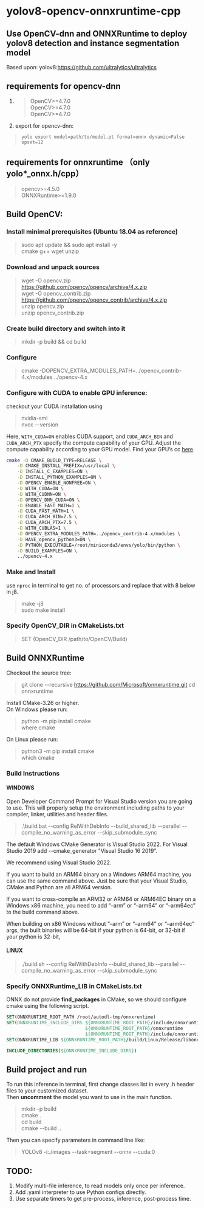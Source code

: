 # yolov8-opencv-onnxruntime-cpp
## Use OpenCV-dnn and ONNXRuntime to deploy yolov8 detection and instance segmentation model<br>
Based upon:
yolov8:https://github.com/ultralytics/ultralytics

## requirements for opencv-dnn
1. > OpenCV>=4.7.0<br>
OpenCV>=4.7.0<br>
OpenCV>=4.7.0<br>

2. export for opencv-dnn:</br>
> ```yolo export model=path/to/model.pt format=onnx dynamic=False  opset=12```</br>

## requirements for onnxruntime （only yolo*_onnx.h/cpp）
>opencv>=4.5.0 </br>
ONNXRuntime>=1.9.0 </br>

## Build OpenCV:

### Install minimal prerequisites (Ubuntu 18.04 as reference)
>sudo apt update && sudo apt install -y </br>
cmake g++ wget unzip </br>
### Download and unpack sources
>wget -O opencv.zip https://github.com/opencv/opencv/archive/4.x.zip </br>
wget -O opencv_contrib.zip https://github.com/opencv/opencv_contrib/archive/4.x.zip</br>
unzip opencv.zip</br>
unzip opencv_contrib.zip</br>
### Create build directory and switch into it
>mkdir -p build && cd build
### Configure
>cmake -DOPENCV_EXTRA_MODULES_PATH=../opencv_contrib-4.x/modules ../opencv-4.x

### Configure with CUDA to enable GPU inference:
checkout your CUDA installation using
>nvidia-smi </br>
nvcc --version

Here, `WITH_CUDA=ON` enables CUDA support, and `CUDA_ARCH_BIN` and `CUDA_ARCH_PTX` specify the compute capability of your GPU. Adjust the compute capability according to your GPU model. Find your GPU’s cc [here](https://developer.nvidia.com/cuda-gpus).

```bash
cmake -D CMAKE_BUILD_TYPE=RELEASE \
	-D CMAKE_INSTALL_PREFIX=/usr/local \
	-D INSTALL_C_EXAMPLES=ON \
	-D INSTALL_PYTHON_EXAMPLES=ON \
	-D OPENCV_ENABLE_NONFREE=ON \
	-D WITH_CUDA=ON \
	-D WITH_CUDNN=ON \
	-D OPENCV_DNN_CUDA=ON \
	-D ENABLE_FAST_MATH=1 \
	-D CUDA_FAST_MATH=1 \
	-D CUDA_ARCH_BIN=7.5 \
    -D CUDA_ARCH_PTX=7.5 \
	-D WITH_CUBLAS=1 \
	-D OPENCV_EXTRA_MODULES_PATH=../opencv_contrib-4.x/modules \
	-D HAVE_opencv_python3=ON \
	-D PYTHON_EXECUTABLE=/root/miniconda3/envs/yolo/bin/python \
	-D BUILD_EXAMPLES=ON \
	../opencv-4.x
```

### Make and Install
use ```nproc``` in terminal to get no. of processors and replace that with 8 below in j8.
>make -j8 \
>sudo make install
### Specify OpenCV_DIR in CMakeLists.txt
>SET (OpenCV_DIR /path/to/OpenCV/Build)

## Build ONNXRuntime
Checkout the source tree:
> git clone --recursive https://github.com/Microsoft/onnxruntime.git
 cd onnxruntime

Install CMake-3.26 or higher. </br>
On Windows please run:
> python -m pip install cmake </br>
where cmake </br>

On Linux please run:
> python3 -m pip install cmake </br>
which cmake </br>

### Build Instructions </br>
#### WINDOWS
Open Developer Command Prompt for Visual Studio version you are going to use. This will properly setup the environment including paths to your compiler, linker, utilities and header files.

>.\build.bat --config RelWithDebInfo --build_shared_lib --parallel --compile_no_warning_as_error --skip_submodule_sync

The default Windows CMake Generator is Visual Studio 2022. For Visual Studio 2019 add --cmake_generator "Visual Studio 16 2019".

We recommend using Visual Studio 2022.

If you want to build an ARM64 binary on a Windows ARM64 machine, you can use the same command above. Just be sure that your Visual Studio, CMake and Python are all ARM64 version.

If you want to cross-compile an ARM32 or ARM64 or ARM64EC binary on a Windows x86 machine, you need to add “–arm” or “–arm64” or “–arm64ec” to the build command above.

When building on x86 Windows without “–arm” or “–arm64” or “–arm64ec” args, the built binaries will be 64-bit if your python is 64-bit, or 32-bit if your python is 32-bit,

#### LINUX
> ./build.sh --config RelWithDebInfo --build_shared_lib --parallel --compile_no_warning_as_error --skip_submodule_sync

### Specify ONNXRuntime_LIB in CMakeLists.txt
ONNX do not provide **find_packages** in CMake, so we should configure cmake using the following script.
```cmake
SET(ONNXRUNTIME_ROOT_PATH /root/autodl-tmp/onnxruntime)
SET(ONNXRUNTIME_INCLUDE_DIRS ${ONNXRUNTIME_ROOT_PATH}/include/onnxruntime
                             ${ONNXRUNTIME_ROOT_PATH}/onnxruntime
                             ${ONNXRUNTIME_ROOT_PATH}/include/onnxruntime/core/session/)
SET(ONNXRUNTIME_LIB ${ONNXRUNTIME_ROOT_PATH}/build/Linux/Release/libonnxruntime.so)

INCLUDE_DIRECTORIES(${ONNXRUNTIME_INCLUDE_DIRS})
```

## Build project and run

To run this inference in terminal, first change classes list in every .h header files to your customized dataset.</br>
Then **uncomment** the model you want to use in the main function.

>mkdir -p build</br>
cmake . </br>
cd build </br>
cmake --build .. </br>

Then you can specify parameters in command line like:
>YOLOv8 -i:./images --task=segment --onnx --cuda:0

## TODO:
1. Modify multi-file inference, to read models only once per inference.
2. Add .yaml interpreter to use Python configs directly.
3. Use separate timers to get pre-process, inference, post-process time.